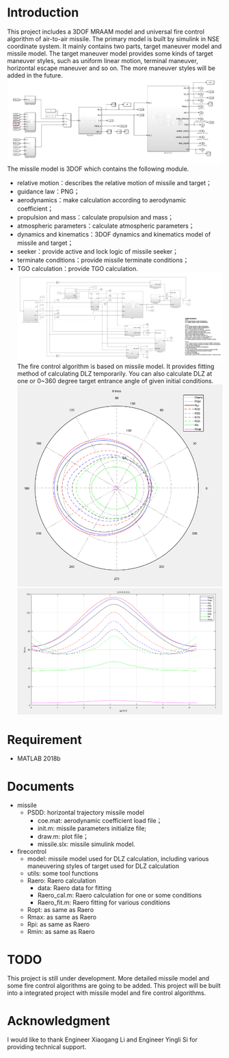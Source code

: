 # Introduction
This project includes a 3DOF MRAAM model and universal fire control algorithm of air-to-air missile. The primary model is built by simulink in 
NSE coordinate system. It mainly contains two parts, target maneuver model and missile model. The target maneuver model provides some kinds of 
target maneuver styles, such as uniform linear motion, terminal maneuver, horizontal escape maneuver and so on. The more maneuver styles will 
be added in the future.
![entire model](https://github.com/YangShengqi/Javelin/blob/master/img/entire_model.PNG)
The missile model is 3DOF which contains the following module.
* relative motion：describes the relative motion of missile and target；
* guidance law：PNG；
* aerodynamics：make calculation according to aerodynamic coefficient；
* propulsion and mass：calculate propulsion and mass；
* atmospheric parameters：calculate atmospheric parameters；
* dynamics and kinematics：3DOF dynamics and kinematics model of missile and target；
* seeker：provide active and lock logic of missile seeker；
* terminate conditions：provide missile terminate conditions；
* TGO calculation：provide TGO calculation.
![missile model](https://github.com/YangShengqi/Javelin/blob/master/img/missile_model.PNG)
The fire control algorithm is based on missile model. It provides fitting method of calculating DLZ temporarily. You can also calculate DLZ at 
one or 0~360 degree target entrance angle of given initial conditions.
![DLZ](https://github.com/YangShengqi/Javelin/blob/master/img/DLZ_1.PNG)
![DLZ](https://github.com/YangShengqi/Javelin/blob/master/img/DLZ_2.PNG)
# Requirement
* MATLAB 2018b 

# Documents
* missile
   * PSDD: horizontal trajectory missile model   
      * coe.mat: aerodynamic coefficient load file；
	  * init.m: missile parameters initialize file;
      * draw.m: plot file；
      * missile.slx: missile simulink model.
* firecontrol
   * model: missile model used for DLZ calculation, including various maneuvering styles of target used for DLZ calculation
   * utils: some tool functions
   * Raero: Raero calculation
      * data: Raero data for fitting
	  * Raero_cal.m: Raero calculation for one or some conditions
	  * Raero_fit.m: Raero fitting for various conditions
   * Ropt: as same as Raero
   * Rmax: as same as Raero
   * Rpi: as same as Raero
   * Rmin: as same as Raero
   
# TODO
This project is still under development. More detailed missile model and some fire control algorithms are going to be added. 
This project will be built into a integrated project with missile model and fire control algorithms.

# Acknowledgment
I would like to thank Engineer Xiaogang Li and Engineer Yingli Si for providing technical support.
